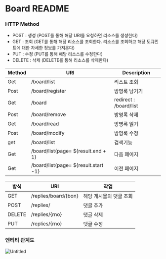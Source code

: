 # Board README


### **HTTP Method**

- POST : 생성 (POST를 통해 해당 URI를 요청하면 리소스를 생성한다)
- GET : 조회 (GET를 통해 해당 리소스를 조회한다. 리소스를 조회하고 해당 도큐먼트에 대한 자세한 정보를 가져온다)
- PUT : 수정 (PUT를 통해 해당 리소스를 수정한다)
- DELETE : 삭제 (DELETE를 통해 리소스를 삭제한다)

| Method | URI | Description |
| --- | --- | --- |
| Get | /board/list | 리스트 조회 |
| Post | /board/register | 방명록 남기기 |
| Get | /board | redirect : /board/list |
| Post | /board/remove | 방명록 삭제 |
| Get | /board/read | 방명록 읽기 |
| Post | /board/modify | 방명록 수정 |
| get | /board/list | 검색기능 |
| Get | /board/list(page= ${result.end + 1} | 다음 페이지 |
| Get | /board/list(page= ${result.start -1} | 이전 페이지 |

| 방식 | URI | 작업 |
| --- | --- | --- |
| GET | /replies/board/{bon} | 해당 게시물의 댓글 조회 |
| POST | /replies/ | 댓글 추가 |
| DELETE | /replies/{rno} | 댓글 삭제 |
| PUT | /replies/{rno} | 댓글 수정 |


### 엔티티 관계도
![Untitled](https://s3-us-west-2.amazonaws.com/secure.notion-static.com/5d6ab7eb-ddca-46e0-94e6-33c4955c82dc/Untitled.png)
